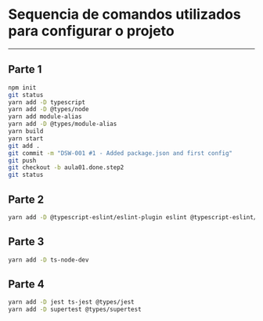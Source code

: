 # Sequencia de comandos utilizados para configurar o projeto
----
## Parte 1

``` bash
npm init
git status
yarn add -D typescript
yarn add -D @types/node
yarn add module-alias
yarn add -D @types/module-alias
yarn build
yarn start
git add .
git commit -m "DSW-001 #1 - Added package.json and first config"
git push
git checkout -b aula01.done.step2
git status
```

## Parte 2

``` bash
yarn add -D @typescript-eslint/eslint-plugin eslint @typescript-eslint/parser

```

## Parte 3

``` bash
yarn add -D ts-node-dev

```

## Parte 4

``` bash
yarn add -D jest ts-jest @types/jest
yarn add -D supertest @types/supertest
```

